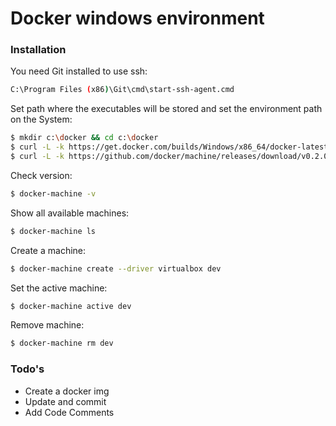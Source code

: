 # Docker windows environment

### Installation

You need Git installed to use ssh:
```sh
C:\Program Files (x86)\Git\cmd\start-ssh-agent.cmd
```

Set path where the executables will be stored and set the environment path on the System:
```sh
$ mkdir c:\docker && cd c:\docker
$ curl -L -k https://get.docker.com/builds/Windows/x86_64/docker-latest.exe > /docker/docker.exe
$ curl -L -k https://github.com/docker/machine/releases/download/v0.2.0/docker-machine_windows-amd64.exe > /docker/docker-machine.exe
```

Check version:
```sh
$ docker-machine -v
```

Show all available machines:
```sh
$ docker-machine ls
```

Create a machine:
```sh
$ docker-machine create --driver virtualbox dev
```

Set the active machine:
```sh
$ docker-machine active dev
```

Remove machine:
```sh
$ docker-machine rm dev
```

### Todo's

 - Create a docker img
 - Update and commit 
 - Add Code Comments
